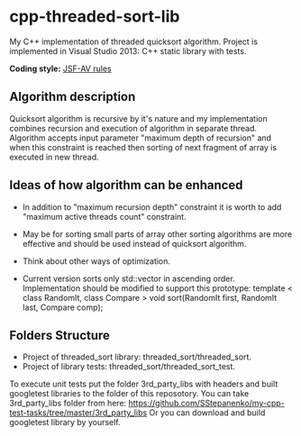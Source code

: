 # cpp-threaded-sort-lib

My C++ implementation of threaded quicksort algorithm. Project is implemented in Visual Studio 2013: C++ static library with tests.

**Coding style:**  [JSF-AV rules](http://www.stroustrup.com/JSF-AV-rules.pdf)
  
## Algorithm description

Quicksort algorithm is recursive by it's nature and my implementation combines recursion and execution of algorithm in separate thread.
Algorithm accepts input parameter "maximum depth of recursion" and when this constraint is reached then sorting of next fragment of array is executed in new thread.

## Ideas of how algorithm can be enhanced

* In addition to "maximum recursion depth" constraint it is worth to add "maximum active threads count" constraint.
* May be for sorting small parts of array other sorting algorithms are more effective and should be used instead of quicksort algorithm.
* Think about other ways of optimization.

* Current version sorts only std::vector<T> in ascending order.
    Implementation should be modified to support this prototype:
        template < class RandomIt, class Compare >
        void sort(RandomIt first, RandomIt last, Compare comp);

## Folders Structure

* Project of threaded_sort library: threaded_sort/threaded_sort.
* Project of library tests: threaded_sort/threaded_sort_test.

To execute unit tests put the folder 3rd_party_libs with headers and built googletest libraries to the folder of this reposotory. You can take 3rd_party_libs folder from here:
https://github.com/SStepanenko/my-cpp-test-tasks/tree/master/3rd_party_libs
Or you can download and build googletest library by yourself.
